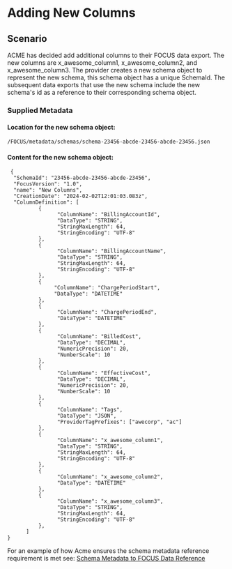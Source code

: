 # Adding New Columns

## Scenario

ACME has decided add additional columns to their FOCUS data export. The new columns are x_awesome_column1, x_awesome_column2, and x_awesome_column3. The provider creates a new schema object to represent the new schema, this schema object has a unique SchemaId. The subsequent data exports that use the new schema include the new schema's id as a reference to their corresponding schema object. 

### Supplied Metadata

#### Location for the new schema object:

```
/FOCUS/metadata/schemas/schema-23456-abcde-23456-abcde-23456.json
```

#### Content for the new schema object:

```
 {
  "SchemaId": "23456-abcde-23456-abcde-23456",
  "FocusVersion": "1.0",
  "name": "New Columns",
  "CreationDate": "2024-02-02T12:01:03.083z",
  "ColumnDefinition": [
          {
                "ColumnName": "BillingAccountId",
                "DataType": "STRING",
                "StringMaxLength": 64,
                "StringEncoding": "UTF-8"
          },
          {
                "ColumnName": "BillingAccountName",
                "DataType": "STRING",
                "StringMaxLength": 64,
                "StringEncoding": "UTF-8"
          },
          {
               "ColumnName": "ChargePeriodStart",
               "DataType": "DATETIME"
          },
          {
                "ColumnName": "ChargePeriodEnd",
                "DataType": "DATETIME"
          },
          {
                "ColumnName": "BilledCost",
                "DataType": "DECIMAL",
                "NumericPrecision": 20,
                "NumberScale": 10
          },
          {
                "ColumnName": "EffectiveCost",
                "DataType": "DECIMAL",
                "NumericPrecision": 20,
                "NumberScale": 10
          },
          {
                "ColumnName": "Tags",
                "DataType": "JSON",
                "ProviderTagPrefixes": ["awecorp", "ac"]
          },
          {
                "ColumnName": "x_awesome_column1",
                "DataType": "STRING",
                "StringMaxLength": 64,
                "StringEncoding": "UTF-8"
          },
          {
                "ColumnName": "x_awesome_column2",
                "DataType": "DATETIME"
          },
          {
                "ColumnName": "x_awesome_column3",
                "DataType": "STRING",
                "StringMaxLength": 64,
                "StringEncoding": "UTF-8"
          },
      ]
}
```

For an example of how Acme ensures the schema metadata reference requirement is met see: [Schema Metadata to FOCUS Data Reference](../schema_metadata_reference_example.md)
